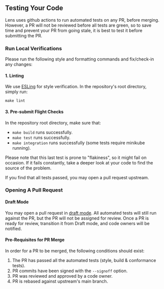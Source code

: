 ## Testing Your Code

Lens uses github actions to run automated tests on any PR, before merging.
However, a PR will not be reviewed before all tests are green, so to save time and prevent your PR from going stale, it is best to test it before submitting the PR.

### Run Local Verifications

Please run the following style and formatting commands and fix/check-in any changes:

#### 1. Linting

We use [ESLing](https://eslint.org/) for style verification.
In the repository's root directory, simply run:

```
make lint
```

#### 3. Pre-submit Flight Checks

In the repository root directory, make sure that:

 * `make build` runs successfully.
 * `make test` runs successfully.
 * `make integration` runs successfully (some tests require minikube running).

 Please note that this last test is prone to "flakiness", so it might fail on occasion. If it fails constantly, take a deeper look at your code to find the source of the problem.

If you find that all tests passed, you may open a pull request upstream.

### Opening A Pull Request

#### Draft Mode

You may open a pull request in [draft mode](https://github.blog/2019-02-14-introducing-draft-pull-requests).
All automated tests will still run against the PR, but the PR will not be assigned for review.
Once a PR is ready for review, transition it from Draft mode, and code owners will be notified.

#### Pre-Requisites for PR Merge

In order for a PR to be merged, the following conditions should exist:
1. The PR has passed all the automated tests (style, build & conformance tests).
2. PR commits have been signed with the `--signoff` option.
3. PR was reviewed and approved by a code owner.
4. PR is rebased against upstream's main branch.
